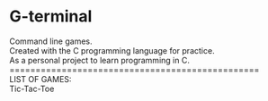 # G-terminal
Command line games.\
Created with the C programming language for practice.\
As a personal project to learn programming in C.\
================================================\
LIST OF GAMES:\
Tic-Tac-Toe
